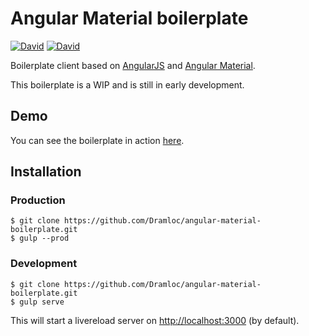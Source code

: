 # Angular Material boilerplate

[![David](https://img.shields.io/david/Dramloc/angular-material-boilerplate.svg?maxAge=2592000&style=flat-square)]()
[![David](https://img.shields.io/david/dev/Dramloc/angular-material-boilerplate.svg?maxAge=2592000&style=flat-square)]()

Boilerplate client based on [AngularJS](https://angularjs.org/) and [Angular Material](https://material.angularjs.org).

This boilerplate is a WIP and is still in early development. 

## Demo

You can see the boilerplate in action [here](https://dramloc.github.io/angular-material-boilerplate/).

## Installation

### Production
    $ git clone https://github.com/Dramloc/angular-material-boilerplate.git
    $ gulp --prod

### Development
    $ git clone https://github.com/Dramloc/angular-material-boilerplate.git
    $ gulp serve

This will start a livereload server on [http://localhost:3000](http://localhost:3000) (by default).